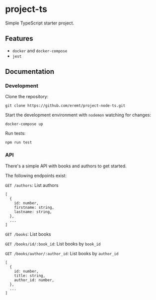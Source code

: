 # project-ts
Simple TypeScript starter project.

## Features
- `docker` and `docker-compose`
- `jest`

## Documentation

### Development

Clone the repository:
```
git clone https://github.com/eremt/project-node-ts.git
```

Start the development environment with `nodemon` watching for changes:
```
docker-compose up
```

Run tests:
```
npm run test
```

### API

There's a simple API with books and authors to get started.

The following endpoints exist:

`GET /authors`: List authors
```
[
  {
    id: number,
    firstname: string,
    lastname: string,
  },
  ...
]
```

`GET /books`: List books

`GET /books/id/:book_id`: List books by `book_id`

`GET /books/author/:author_id`: List books by `author_id`
```
[
  {
    id: number,
    title: string,
    author_id: number,
  },
  ...
]
```
